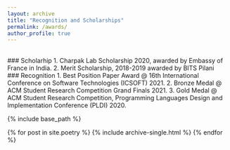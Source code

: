 ```yaml
---
layout: archive
title: "Recognition and Scholarships"
permalink: /awards/
author_profile: true
---
```

<br/>
### Scholarhip
1. Charpak Lab Scholarship 2020, awarded by Embassy of France in India.
2. Merit Scholarship, 2018-2019 awarded by BITS Pilani

<br/>
### Recognition
1. Best Position Paper Award @ 16th International Conference on Software Technologies (ICSOFT) 2021.
2. Bronze Medal @ ACM Student Research Competition Grand Finals 2021.
3. Gold Medal @ ACM Student Research Competition, Programming Languages Design and Implementation Conference (PLDI) 2020. 

{% include base_path %}

{% for post in site.poetry %}
  {% include archive-single.html %}
{% endfor %}

